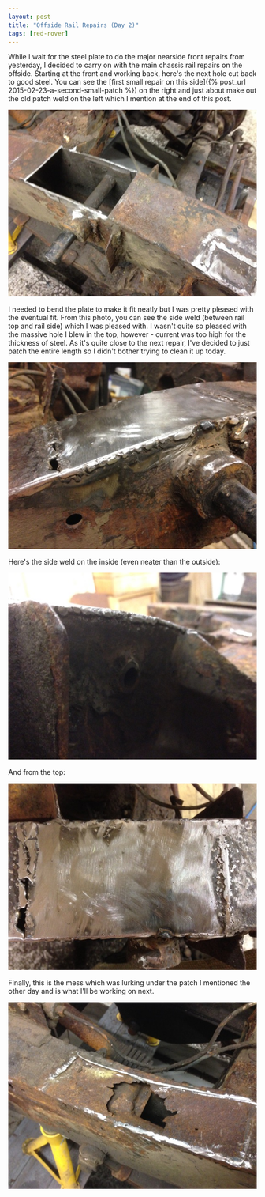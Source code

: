 ```yaml
---
layout: post
title: "Offside Rail Repairs (Day 2)"
tags: [red-rover]
---
```


While I wait for the steel plate to do the major nearside front repairs from yesterday, I decided to carry on with the main chassis rail repairs on the offside.  Starting at the front and working back, here's the next hole cut back to good steel.  You can see the [first small repair on this side]({% post_url 2015-02-23-a-second-small-patch %}) on the right and just about make out the old patch weld on the left which I mention at the end of this post.

![](/images/red-rover/IMG_0128.tn.JPG)

I needed to bend the plate to make it fit neatly but I was pretty pleased with the eventual fit.  From this photo, you can see the side weld (between rail top and rail side) which I was pleased with.  I wasn't quite so pleased with the massive hole I blew in the top, however - current was too high for the thickness of steel.  As it's quite close to the next repair, I've decided to just patch the entire length so I didn't bother trying to clean it up today.

![](/images/red-rover/IMG_0130.tn.JPG)

Here's the side weld on the inside (even neater than the outside):

![](/images/red-rover/IMG_0131.tn.JPG)

And from the top:

![](/images/red-rover/IMG_0132.tn.JPG)

Finally, this is the mess which was lurking under the patch I mentioned the other day and is what I'll be working on next.

![](/images/red-rover/IMG_0129.tn.JPG)
